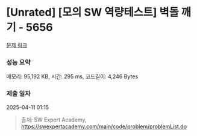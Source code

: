 # [Unrated] [모의 SW 역량테스트] 벽돌 깨기 - 5656 

[문제 링크](https://swexpertacademy.com/main/code/problem/problemDetail.do?contestProbId=AWXRQm6qfL0DFAUo) 

### 성능 요약

메모리: 95,192 KB, 시간: 295 ms, 코드길이: 4,246 Bytes

### 제출 일자

2025-04-11 01:15



> 출처: SW Expert Academy, https://swexpertacademy.com/main/code/problem/problemList.do